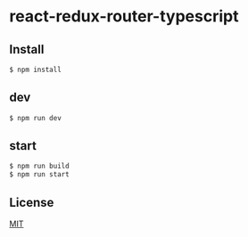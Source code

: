 # react-redux-router-typescript

## Install

```bash
$ npm install
```

## dev

```bash
$ npm run dev
```

## start

```bash
$ npm run build
$ npm run start
```

## License

[MIT](LICENSE)
